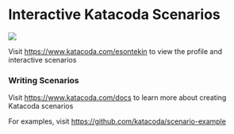# Interactive Katacoda Scenarios

[![](http://shields.katacoda.com/katacoda/esontekin/count.svg)](https://www.katacoda.com/esontekin "Get your profile on Katacoda.com")

Visit https://www.katacoda.com/esontekin to view the profile and interactive scenarios

### Writing Scenarios
Visit https://www.katacoda.com/docs to learn more about creating Katacoda scenarios

For examples, visit https://github.com/katacoda/scenario-example
